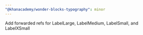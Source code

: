 ```yaml
---
"@khanacademy/wonder-blocks-typography": minor
---
```


Add forwarded refs for LabelLarge, LabelMedium, LabelSmall, and LabelXSmall

